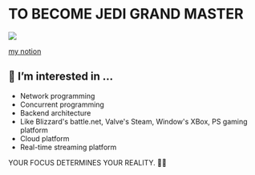 # TO BECOME JEDI GRAND MASTER
<img src="https://user-images.githubusercontent.com/45554623/142860757-fb4b3ae6-0344-4ada-b008-ca9351fe8e76.png">

[my notion](https://www.notion.so/pioneer-redwood/Who-is-PioneerRedwood-2f6cccbb10c54313853ea4763d735576)

## 🔭 I’m interested in ...
- Network programming
- Concurrent programming
- Backend architecture
- Like Blizzard's battle.net, Valve's Steam, Window's XBox, PS gaming platform
- Cloud platform
- Real-time streaming platform

YOUR FOCUS DETERMINES YOUR REALITY. 🐱‍👤
